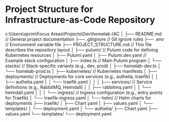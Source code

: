 # Project Structure for Infrastructure‑as‑Code Repository

c:\Users\sprim\Focus Areas\Projects\Dev\homelab-IAC
│
├── README.md              // General project documentation
├── .gitignore             // Git ignore rules
├── .env                   // Environment variable file
├── PROJECT_STRUCTURE.md   // This file describes the repository layout
│
├── pulumi/                // Pulumi code for defining Kubernetes resources
│   ├── Pulumi.yaml
│   ├── Pulumi.dev.yaml     // Example stack configuration
│   ├── index.ts            // Main Pulumi program
│   └── stacks/             // Stack-specific variants (e.g., dev, prod)
│       ├── homelab-dev.ts
│       └── homelab-prod.ts
│
├── kubernetes/            // Kubernetes manifests
│   ├── deployments/       // Deployments for core services (e.g., authelia, traefik)
│   │   ├── authelia.yaml
│   │   └── traefik.yaml
│   │
│   ├── services/          // Service definitions (e.g., RabbitMQ, Heimdall)
│   │   ├── rabbitmq.yaml
│   │   └── heimdall.yaml
│   │
│   └── ingress/           // Ingress configuration (e.g., entry points for Traefik)
│       └── traefik-ingress.yaml
│
└── helm/                  // Helm charts for deployments
    ├── traefik/
    │   ├── Chart.yaml
    │   ├── values.yaml
    │   └── templates/
    │       └── deployment.yaml
    │
    └── authelia/
        ├── Chart.yaml
        ├── values.yaml
        └── templates/
            └── deployment.yaml
